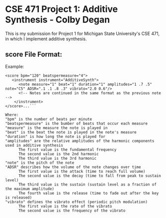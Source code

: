 # CSE 471 Project 1: Additive Synthesis - Colby Degan
This is my submission for Project 1 for Michigan State University's CSE 471, in which I implement additive synthesis.

## score File Format:
Example:
```<?xml version="1.0" encoding="utf-8"?>
<score bpm="120" beatspermeasure="4">
   <instrument instrument="AdditiveSynth">
      <note measure="1" beat="1" duration="1" amplitudes="1 .7 .5" note="C5" ADSR=".1 .1 .8 .3" vibrato="2.0 0.6"/>
      <!-- Notes are continued in the same format as the previous note -->
    </instrument>
</score>...```

Where:
"bpm" is the number of beats per minute
"beatspermeasure" is the bumber of beats that occur each measure
"measure" is the measure the note is played in
"beat" is the beat the note is played in the note's measure
"duration" is how long the note is played for
"amplitudes" are the relative amplitudes of the harmonic components used in additive synthesis
      The first value is the fundamental frequency
      The second value is the 2nd harmonic
      The third value is the 3rd harmonic
"note" is the pitch of the note
"ADSR" describes how the volume of the note changes over time
      The first value is the attack (time to reach full volume)
      The second value is the decay (time to fall from peak to sustain level)
      The third value is the sustain (sustain level as a fraction of the maximum amplitude)
      The fourth value is the release (time to fade out after the key is released)
"vibrato" defines the vibrato effect (periodic pitch modulation)
      The first value is the rate of the vibrato
      The second value is the frequency of the vibrato
  

